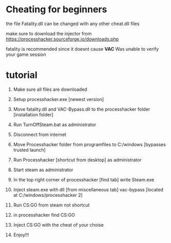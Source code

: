 # Cheating for beginners
the file Fatality.dll can be changed with any other cheat.dll files

make sure to download the injector from https://processhacker.sourceforge.io/downloads.php

fatality is recommended since it doesnt cause **VAC** Was unable to verify your game session

# tutorial

1) Make sure all files are downloaded

2) Setup processhacker.exe [newest version]

3) Move fatality.dll and VAC-Bypass.dll to the processhacker folder [installation folder]

4) Run TurnOffSteam.bat as administrator

5) Disconnect from internet

6) Move Processhacker folder from programfiles to C:/windows [bypasses trusted launch]

6) Run Processhacker [shortcut from desktop] as administrator

7) Start steam as administrator

8) In the top right corner of processhacker [find tab] write Steam.exe

9) Inject steam.exe with dll [from miscellaneous tab] vac-bypass [located at C:/windows/processhacker 2]

10) Run CS:GO from steam not shortcut

11) in processhacker find CS:GO

12) Inject CS:GO with the cheat of your choise

13) Enjoy!!!
